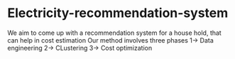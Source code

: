 # Electricity-recommendation-system

We aim to come up with a recommendation system for a house hold, that can help in cost estimation
Our method involves three phases
1-> Data engineering
2-> CLustering 
3-> Cost optimization
